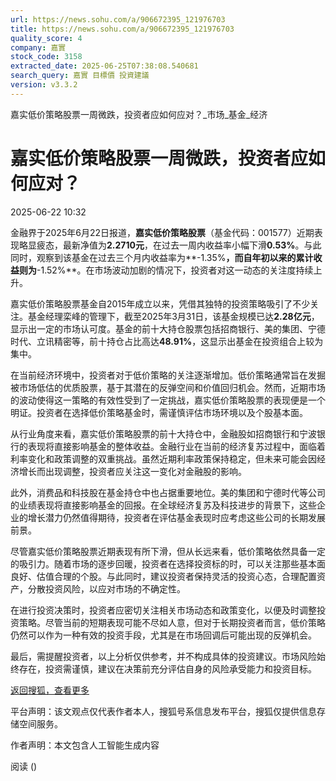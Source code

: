 ```yaml
---
url: https://news.sohu.com/a/906672395_121976703
title: https://news.sohu.com/a/906672395_121976703
quality_score: 4
company: 嘉實
stock_code: 3158
extracted_date: 2025-06-25T07:38:08.540681
search_query: 嘉實 目標價 投資建議
version: v3.3.2
---
```


嘉实低价策略股票一周微跌，投资者应如何应对？\_市场\_基金\_经济
















 


# 嘉实低价策略股票一周微跌，投资者应如何应对？

2025-06-22 10:32

金融界于2025年6月22日报道，**嘉实低价策略股票**（基金代码：001577）近期表现略显疲态，最新净值为**2.2710元**，在过去一周内收益率小幅下滑**0.53%**。与此同时，观察到该基金在过去三个月内收益率为\*\*-1.35%**，而自年初以来的累计收益则为**-1.52%\*\*。在市场波动加剧的情况下，投资者对这一动态的关注度持续上升。

嘉实低价策略股票基金自2015年成立以来，凭借其独特的投资策略吸引了不少关注。基金经理栾峰的管理下，截至2025年3月31日，该基金规模已达**2.28亿元**，显示出一定的市场认可度。基金的前十大持仓股票包括招商银行、美的集团、宁德时代、立讯精密等，前十持仓占比高达**48.91%**，这显示出基金在投资组合上较为集中。

在当前经济环境中，投资者对于低价策略的关注逐渐增加。低价策略通常旨在发掘被市场低估的优质股票，基于其潜在的反弹空间和价值回归机会。然而，近期市场的波动使得这一策略的有效性受到了一定挑战，嘉实低价策略股票的表现便是一个明证。投资者在选择低价策略基金时，需谨慎评估市场环境以及个股基本面。

从行业角度来看，嘉实低价策略股票的前十大持仓中，金融股如招商银行和宁波银行的表现将直接影响基金的整体收益。金融行业在当前的经济复苏过程中，面临着利率变化和政策调整的双重挑战。虽然近期利率政策保持稳定，但未来可能会因经济增长而出现调整，投资者应关注这一变化对金融股的影响。

此外，消费品和科技股在基金持仓中也占据重要地位。美的集团和宁德时代等公司的业绩表现将直接影响基金的回报。在全球经济复苏及科技进步的背景下，这些企业的增长潜力仍然值得期待，投资者在评估基金表现时应考虑这些公司的长期发展前景。

尽管嘉实低价策略股票近期表现有所下滑，但从长远来看，低价策略依然具备一定的吸引力。随着市场的逐步回暖，投资者在选择投资标的时，可以关注那些基本面良好、估值合理的个股。与此同时，建议投资者保持灵活的投资心态，合理配置资产，分散投资风险，以应对市场的不确定性。

在进行投资决策时，投资者应密切关注相关市场动态和政策变化，以便及时调整投资策略。尽管当前的短期表现可能不尽如人意，但对于长期投资者而言，低价策略仍然可以作为一种有效的投资手段，尤其是在市场回调后可能出现的反弹机会。

最后，需提醒投资者，以上分析仅供参考，并不构成具体的投资建议。市场风险始终存在，投资需谨慎，建议在决策前充分评估自身的风险承受能力和投资目标。

![]()[返回搜狐，查看更多](//www.sohu.com/?strategyid=00001  "点击进入搜狐首页")

平台声明：该文观点仅代表作者本人，搜狐号系信息发布平台，搜狐仅提供信息存储空间服务。

作者声明：本文包含人工智能生成内容

阅读 ()